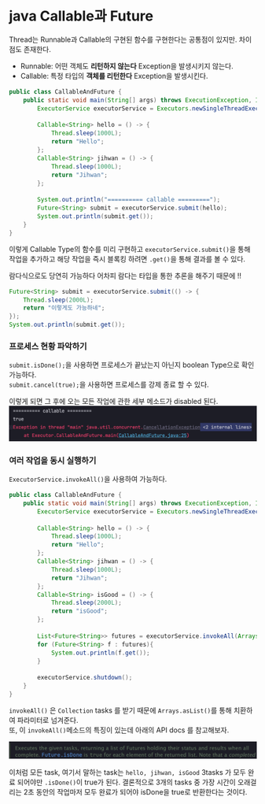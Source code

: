 # java Callable과 Future
Thread는 Runnable과 Callable의 구현된 함수를 구현한다는 공통점이 있지만. 차이점도 존재한다.
* Runnable: 어떤 객체도 **리턴하지 않는다** Exception을 발생시키지 않는다.
* Callable: 특정 타입의 **객체를 리턴한다** Exception을 발생시킨다.

```java
public class CallableAndFuture {
    public static void main(String[] args) throws ExecutionException, InterruptedException {
        ExecutorService executorService = Executors.newSingleThreadExecutor();

        Callable<String> hello = () -> {
            Thread.sleep(1000L);
            return "Hello";
        };
        Callable<String> jihwan = () -> {
            Thread.sleep(1000L);
            return "Jihwan";
        };

        System.out.println("========== callable =========");
        Future<String> submit = executorService.submit(hello);
        System.out.println(submit.get());
    }
}
```

이렇게 Callable Type의 함수를 미리 구현하고 `executorService.submit()`을 통해 작업을 추가하고 해당 작업을 즉시 블록킹 하려면 `.get()`을 통해 결과를 볼 수 있다.

람다식으로도 당연히 가능하다 어차피 람다는 타입을 통한 추론을 해주기 때문에 !!
```Java
Future<String> submit = executorService.submit(() -> {
    Thread.sleep(2000L);
    return "이렇게도 가능하네";
});
System.out.println(submit.get());
```

### 프로세스 현황 파악하기
`submit.isDone();`을 사용하면 프로세스가 끝났는지 아닌지 boolean Type으로 확인 가능하다.  
`submit.cancel(true);`을 사용하면 프로세스를 강제 종료 할 수 있다.  

이렇게 되면 그 후에 오는 모든 작업에 관한 세부 메소드가 disabled 된다.
<img src="../../img/submit-cancle.png" width="670px">

### 여러 작업을 동시 실행하기
`ExecutorService.invokeAll()`을 사용하여 가능하다. 

```java
public class CallableAndFuture {
    public static void main(String[] args) throws ExecutionException, InterruptedException {
        ExecutorService executorService = Executors.newSingleThreadExecutor();

        Callable<String> hello = () -> {
            Thread.sleep(1000L);
            return "Hello";
        };
        Callable<String> jihwan = () -> {
            Thread.sleep(1000L);
            return "Jihwan";
        };
        Callable<String> isGood = () -> {
            Thread.sleep(2000L);
            return "isGood";
        };

        List<Future<String>> futures = executorService.invokeAll(Arrays.asList(hello, jihwan, isGood));
        for (Future<String> f : futures){
            System.out.println(f.get());
        }

        executorService.shutdown();
    }
}
```

`invokeAll()` 은 `Collection` tasks 를 받기 때문에 `Arrays.asList()`를 통해 치환하여 파라미터로 넘겨준다.  
또, 이 `invokeAll()`메소드의 특징이 있는데 아래의 API docs 를 참고해보자.

<img src="../../img/invokeAll-api-docs.png">

이처럼 모든 task, 여기서 말하는 task는 `hello, jihwan, isGood` 3tasks 가 모두 완료 되어야만 `.isDone()`이 true가 된다. 결론적으로 3개의 tasks 중 가장 시간이 오래걸리는 2초 동안의 작업마저 모두 완료가 되어야 isDone을 true로 반환한다는 것이다.